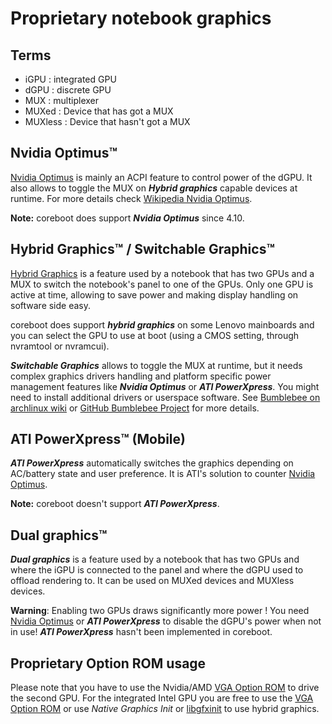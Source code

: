 # Proprietary notebook graphics
## Terms
* iGPU : integrated GPU
* dGPU : discrete GPU
* MUX : multiplexer
* MUXed : Device that has got a MUX
* MUXless : Device that hasn't got a MUX

## Nvidia Optimus™
[Nvidia Optimus] is mainly an ACPI feature to control power of the dGPU.
It also allows to toggle the MUX on ___Hybrid graphics___ capable devices
at runtime. For more details check [Wikipedia Nvidia Optimus].

**Note:** coreboot does support ___Nvidia Optimus___ since 4.10.

## Hybrid Graphics™ / Switchable Graphics™

[Hybrid Graphics] is a feature used by a notebook that has two GPUs
and a MUX to switch the notebook's panel to one of the GPUs.
Only one GPU is active at time, allowing to save power and making
display handling on software side easy.

coreboot does support ___hybrid graphics___ on some Lenovo mainboards and
you can select the GPU to use at boot (using a CMOS setting, through
nvramtool or nvramcui).

___Switchable Graphics___ allows to toggle the MUX at runtime, but it needs
complex graphics drivers handling and platform specific power management
features like ___Nvidia Optimus___ or ___ATI PowerXpress___.
You might need to install additional drivers or userspace software.
See [Bumblebee on archlinux wiki] or [GitHub Bumblebee Project]
for more details.

## ATI PowerXpress™ (Mobile)

___ATI PowerXpress___ automatically switches the graphics depending on
AC/battery state and user preference. It is ATI's solution to counter
[Nvidia Optimus].

**Note:** coreboot doesn't support ___ATI PowerXpress___.

## Dual graphics™

___Dual graphics___ is a feature used by a notebook that has two GPUs and
where the iGPU is connected to the panel and where the dGPU used to offload
rendering to. It can be used on MUXed devices and MUXless devices.

__Warning__: Enabling two GPUs draws significantly more power ! You need
[Nvidia Optimus] or ___ATI PowerXpress___ to disable the dGPU's power
when not in use! ___ATI PowerXpress___ hasn't been implemented in coreboot.

## Proprietary Option ROM usage
Please note that you have to use the Nvidia/AMD [VGA Option ROM] to drive
the second GPU. For the integrated Intel GPU you are free to use the
[VGA Option ROM] or use *Native Graphics Init* or [libgfxinit] to use
hybrid graphics.

[VGA Option ROM]: https://en.wikipedia.org/wiki/Option_ROM
[libgfxinit]: libgfxinit.md
[Bumblebee on archlinux wiki]: https://wiki.archlinux.org/index.php/bumblebee
[GitHub Bumblebee Project]: https://github.com/Bumblebee-Project/bbswitch/blob/master/README.md
[Wikipedia Nvidia Optimus]: https://en.wikipedia.org/wiki/Nvidia_Optimus
[Nvidia Optimus]: optimus.md
[Hybrid Graphics]: https://en.wikipedia.org/wiki/AMD_Hybrid_Graphics
